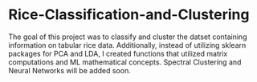 # Rice-Classification-and-Clustering
The goal of this project was to classify and cluster the datset containing information on tabular rice data. 
Additionally, instead of utilizing sklearn packages for PCA and LDA, I created functions that utilized matrix computations and ML mathematical concepts.
Spectral Clustering and Neural Networks will be added soon.
